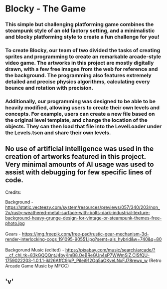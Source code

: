 # Blocky - The Game

### This simple but challenging platforming game combines the steampunk style of an old factory setting, and a minimalistic and blocky platforming style to create a fun challenge for you!

### To create Blocky, our team of two divided the tasks of creating sprites and programming to create an remarkable arcade-style video game. The artworks in this project are mostly digitally drawn, with a few free images from the web for reference and the background. The programming also features extremely detailed and precise physics algorithms, calculating every bounce and rotation with precision. 
### Additionally, our programming was designed to be able to be heavily modified, allowing users to create their own levels and concepts. For example, users can create a new file based on the original level template, and change the location of the objects. They can then load that file into the LevelLoader under the Levels.tscn and share their own levels. 
## No use of artificial intelligence was used in the creation of artworks featured in this project. Very minimal amounts of AI usage was used to assist with debugging for few specific lines of code. 

Credits:

Background - https://static.vecteezy.com/system/resources/previews/057/340/203/non_2x/rusty-weathered-metal-surface-with-bolts-dark-industrial-texture-background-heavy-grunge-design-for-vintage-or-steampunk-themes-free-photo.jpg <br>
<br>
Gears - https://img.freepik.com/free-psd/rustic-gear-mechanism-3d-render-interlocking-cogs_191095-90551.jpg?semt=ais_hybrid&w=740&q=80 <br>
<br>
Backgorund Music (edited) - https://pixabay.com/music/search/arcade/?__cf_chl_tk=83kGQQQntJ4byKmB8.OeBReGUn4sP7WWmSiZ.CISfQU-1759022203-1.0.1.1-ikl26AffC9lpP_PiIei912Oq5aOKyeLNxFJ78rewx_w (Retro Arcade Game Music by MFCC)

## 'v'
